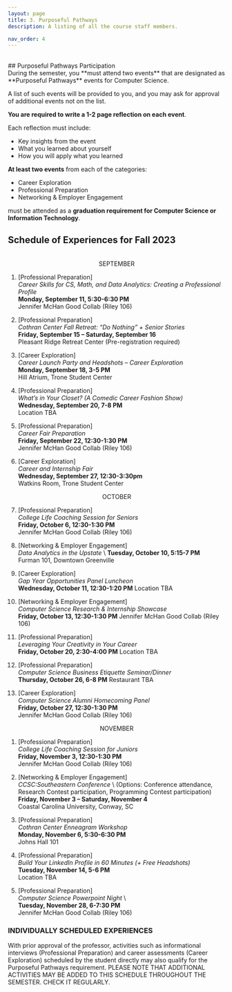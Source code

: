 ```yaml
---
layout: page
title: 3. Purposeful Pathways
description: A listing of all the course staff members.

nav_order: 4
---
```

<br/>
## Purposeful Pathways Participation
<br/>
During the semester, you **must attend two events** that are designated as **Purposeful Pathways** events for Computer Science. 

A list of such events will be provided to you, and you may ask for approval of additional events not on the list. 

**You are required to write a 1-2 page reflection on each event**. 

Each reflection must include:

* Key insights from the event
* What you learned about yourself
* How you will apply what you learned

**At least two events** from each of the categories:
* Career Exploration
* Professional Preparation
* Networking & Employer Engagement 

must be attended as a **graduation requirement for Computer Science or Information Technology**.

## Schedule of Experiences for Fall 2023

<br/>

<center>SEPTEMBER</center>

1. [Professional Preparation] \
_Career Skills for CS, Math, and Data Analytics: Creating a Professional Profile_  \
**Monday, September 11, 5:30-6:30 PM** \
Jennifer McHan Good Collab (Riley 106)

2. [Professional Preparation] \
_Cothran Center Fall Retreat: “Do Nothing” + Senior Stories_ \
**Friday, September 15 – Saturday, September 16** \
Pleasant Ridge Retreat Center (Pre-registration required)

3. [Career Exploration] \
_Career Launch Party and Headshots – Career Exploration_ \
**Monday, September 18, 3-5 PM** \
Hill Atrium, Trone Student Center

4. [Professional Preparation] \
_What’s in Your Closet? (A Comedic Career Fashion Show)_  \
**Wednesday, September 20, 7-8 PM** \
Location TBA

5. [Professional Preparation] \
_Career Fair Preparation_ \
**Friday, September 22, 12:30-1:30 PM** \
Jennifer McHan Good Collab (Riley 106)

6. [Career Exploration] \
_Career and Internship Fair_ \
**Wednesday, September 27, 12:30-3:30pm** \
Watkins Room, Trone Student Center

<center>OCTOBER</center>

7. [Professional Preparation] \
_College Life Coaching Session for Seniors_ \
**Friday, October 6, 12:30-1:30 PM** \
Jennifer McHan Good Collab (Riley 106)

8. [Networking & Employer Engagement] \
_Data Analytics in the Upstate_ \ 
**Tuesday, October 10, 5:15-7 PM** \
Furman 101, Downtown Greenville

9. [Career Exploration] \
_Gap Year Opportunities Panel Luncheon_ \
**Wednesday, October 11, 12:30-1:20 PM**
Location TBA

10. [Networking & Employer Engagement] \
_Computer Science Research & Internship Showcase_ \
**Friday, October 13, 12:30-1:30 PM**
Jennifer McHan Good Collab (Riley 106)

11. [Professional Preparation] \
_Leveraging Your Creativity in Your Career_ \
**Friday, October 20, 2:30-4:00 PM**
Location TBA

12. [Professional Preparation] \
_Computer Science Business Etiquette Seminar/Dinner_ \
**Thursday, October 26, 6-8 PM**
Restaurant TBA

13. [Career Exploration] \
_Computer Science Alumni Homecoming Panel_ \
**Friday, October 27, 12:30-1:30 PM** \
Jennifer McHan Good Collab (Riley 106)

<center>NOVEMBER</center>


1. [Professional Preparation] \
_College Life Coaching Session for Juniors_ \
**Friday, November 3, 12:30-1:30 PM** \
Jennifer McHan Good Collab (Riley 106)

2. [Networking & Employer Engagement] \
_CCSC:Southeastern Conference_  \ 
(Options: Conference attendance, Research Contest participation, Programming Contest participation) \
**Friday, November 3 – Saturday, November 4** \
Coastal Carolina University, Conway, SC

3. [Professional Preparation] \
_Cothran Center Enneagram Workshop_ \
**Monday, November 6, 5:30-6:30 PM** \
Johns Hall 101

4. [Professional Preparation] \
_Build Your LinkedIn Profile in 60 Minutes (+ Free Headshots)_ \
**Tuesday, November 14, 5-6 PM** \
Location TBA

5. [Professional Preparation] \
_Computer Science Powerpoint Night_ \  
**Tuesday, November 28, 6-7:30 PM** \
Jennifer McHan Good Collab (Riley 106)

### INDIVIDUALLY SCHEDULED EXPERIENCES

With prior approval of the professor, activities such as informational interviews (Professional Preparation) and career assessments (Career Exploration) scheduled by the student directly may also qualify for the Purposeful Pathways requirement.
PLEASE NOTE THAT ADDITIONAL ACTIVITIES MAY BE ADDED TO THIS SCHEDULE THROUGHOUT THE SEMESTER. CHECK IT REGULARLY.